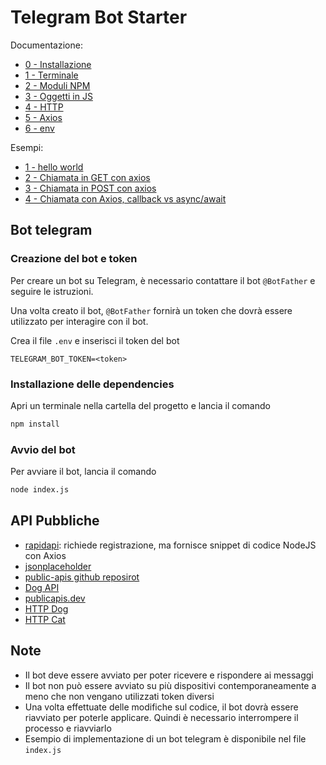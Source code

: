 # Telegram Bot Starter

Documentazione:

- [0 - Installazione](./docs/0_installazione.md)
- [1 - Terminale](./docs/1_terminale.md)
- [2 - Moduli NPM](./docs/2_modulo_npm.md)
- [3 - Oggetti in JS](./docs/3_oggetti.md)
- [4 - HTTP](./docs/4_http.md)
- [5 - Axios](./docs/5_axios.md)
- [6 - env](./docs/6_env.md)

Esempi:

- [1 - hello world](./examples/1_hello_world.js)
- [2 - Chiamata in GET con axios](./examples/2_axios_get.js)
- [3 - Chiamata in POST con axios](./examples/3_axios_post.js)
- [4 - Chiamata con Axios, callback vs async/await](./examples/4_axios_callback_async_await.js)

## Bot telegram

### Creazione del bot e token

Per creare un bot su Telegram, è necessario contattare il bot `@BotFather` e seguire le istruzioni.

Una volta creato il bot, `@BotFather` fornirà un token che dovrà essere utilizzato per interagire con il bot.

Crea il file `.env` e inserisci il token del bot

```env
TELEGRAM_BOT_TOKEN=<token>
```

### Installazione delle dependencies

Apri un terminale nella cartella del progetto e lancia il comando

```bash
npm install
```

### Avvio del bot

Per avviare il bot, lancia il comando

```bash
node index.js
```

## API Pubbliche

- [rapidapi](https://rapidapi.com/collection/list-of-free-apis): richiede registrazione, ma fornisce snippet di codice NodeJS con Axios
- [jsonplaceholder](https://jsonplaceholder.typicode.com/)
- [public-apis github reposirot](https://github.com/public-apis/public-apis)
- [Dog API](https://dog.ceo/dog-api/)
- [publicapis.dev](https://publicapis.dev/)
- [HTTP Dog](https://http.dog/)
- [HTTP Cat](https://http.cat/)

## Note

- Il bot deve essere avviato per poter ricevere e rispondere ai messaggi
- Il bot non può essere avviato su più dispositivi contemporaneamente a meno che non vengano utilizzati token diversi
- Una volta effettuate delle modifiche sul codice, il bot dovrà essere riavviato per poterle applicare. Quindi è necessario interrompere il processo e riavviarlo
- Esempio di implementazione di un bot telegram è disponibile nel file `index.js`
